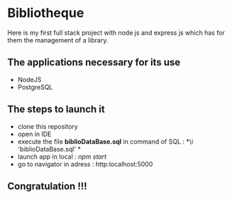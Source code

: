 # Bibliotheque
Here is my first full stack project with node js and express js which has for them the management of a library.

## The applications necessary for its use
  - NodeJS
  - PostgreSQL
  
## The steps to launch it
  - clone this repository
  - open in IDE
  - execute the file **biblioDataBase.sql** in command of SQL :
    *\i 'biblioDataBase.sql' *
  - launch app in local : 
    *npm start*
  - go to navigator in adress : http:localhost:5000
  
## Congratulation !!!
